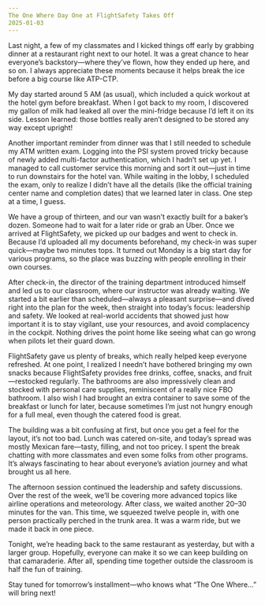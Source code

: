 ```yaml
---
The One Where Day One at FlightSafety Takes Off
2025-01-03
---
```

Last night, a few of my classmates and I kicked things off early by grabbing dinner at a restaurant right next to our hotel. It was a great chance to hear everyone’s backstory—where they’ve flown, how they ended up here, and so on. I always appreciate these moments because it helps break the ice before a big course like ATP-CTP.

My day started around 5 AM (as usual), which included a quick workout at the hotel gym before breakfast. When I got back to my room, I discovered my gallon of milk had leaked all over the mini-fridge because I’d left it on its side. Lesson learned: those bottles really aren’t designed to be stored any way except upright!

Another important reminder from dinner was that I still needed to schedule my ATM written exam. Logging into the PSI system proved tricky because of newly added multi-factor authentication, which I hadn’t set up yet. I managed to call customer service this morning and sort it out—just in time to run downstairs for the hotel van. While waiting in the lobby, I scheduled the exam, only to realize I didn’t have all the details (like the official training center name and completion dates) that we learned later in class. One step at a time, I guess.

We have a group of thirteen, and our van wasn’t exactly built for a baker’s dozen. Someone had to wait for a later ride or grab an Uber. Once we arrived at FlightSafety, we picked up our badges and went to check in. Because I’d uploaded all my documents beforehand, my check-in was super quick—maybe two minutes tops. It turned out Monday is a big start day for various programs, so the place was buzzing with people enrolling in their own courses.

After check-in, the director of the training department introduced himself and led us to our classroom, where our instructor was already waiting. We started a bit earlier than scheduled—always a pleasant surprise—and dived right into the plan for the week, then straight into today’s focus: leadership and safety. We looked at real-world accidents that showed just how important it is to stay vigilant, use your resources, and avoid complacency in the cockpit. Nothing drives the point home like seeing what can go wrong when pilots let their guard down.

FlightSafety gave us plenty of breaks, which really helped keep everyone refreshed. At one point, I realized I needn’t have bothered bringing my own snacks because FlightSafety provides free drinks, coffee, snacks, and fruit—restocked regularly. The bathrooms are also impressively clean and stocked with personal care supplies, reminiscent of a really nice FBO bathroom. I also wish I had brought an extra container to save some of the breakfast or lunch for later, because sometimes I’m just not hungry enough for a full meal, even though the catered food is great.

The building was a bit confusing at first, but once you get a feel for the layout, it’s not too bad. Lunch was catered on-site, and today’s spread was mostly Mexican fare—tasty, filling, and not too pricey. I spent the break chatting with more classmates and even some folks from other programs. It’s always fascinating to hear about everyone’s aviation journey and what brought us all here.

The afternoon session continued the leadership and safety discussions. Over the rest of the week, we’ll be covering more advanced topics like airline operations and meteorology. After class, we waited another 20–30 minutes for the van. This time, we squeezed twelve people in, with one person practically perched in the trunk area. It was a warm ride, but we made it back in one piece.

Tonight, we’re heading back to the same restaurant as yesterday, but with a larger group. Hopefully, everyone can make it so we can keep building on that camaraderie. After all, spending time together outside the classroom is half the fun of training.

Stay tuned for tomorrow’s installment—who knows what “The One Where…” will bring next!
